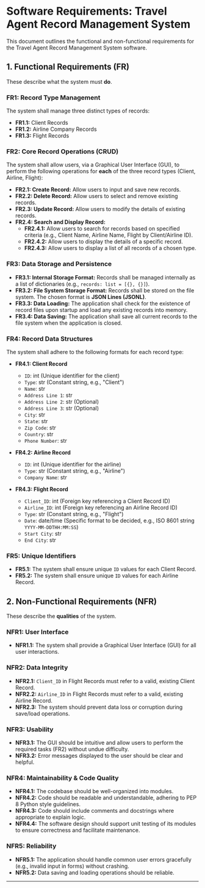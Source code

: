 # Software Requirements: Travel Agent Record Management System

This document outlines the functional and non-functional requirements for the Travel Agent Record Management System software.

## 1. Functional Requirements (FR)

These describe what the system must **do**.

### FR1: Record Type Management
The system shall manage three distinct types of records:
* **FR1.1:** Client Records
* **FR1.2:** Airline Company Records
* **FR1.3:** Flight Records

### FR2: Core Record Operations (CRUD)
The system shall allow users, via a Graphical User Interface (GUI), to perform the following operations for **each** of the three record types (Client, Airline, Flight):
* **FR2.1: Create Record:** Allow users to input and save new records.
* **FR2.2: Delete Record:** Allow users to select and remove existing records.
* **FR2.3: Update Record:** Allow users to modify the details of existing records.
* **FR2.4: Search and Display Record:**
    * **FR2.4.1:** Allow users to search for records based on specified criteria (e.g., Client Name, Airline Name, Flight by Client/Airline ID).
    * **FR2.4.2:** Allow users to display the details of a specific record.
    * **FR2.4.3:** Allow users to display a list of all records of a chosen type.

### FR3: Data Storage and Persistence
* **FR3.1: Internal Storage Format:** Records shall be managed internally as a list of dictionaries (e.g., `records: list = [{}, {}]`).
* **FR3.2: File System Storage Format:** Records shall be stored on the file system. The chosen format is **JSON Lines (JSONL)**.
* **FR3.3: Data Loading:** The application shall check for the existence of record files upon startup and load any existing records into memory.
* **FR3.4: Data Saving:** The application shall save all current records to the file system when the application is closed.

### FR4: Record Data Structures
The system shall adhere to the following formats for each record type:

* **FR4.1: Client Record**
    * `ID`: int (Unique identifier for the client)
    * `Type`: str (Constant string, e.g., "Client")
    * `Name`: str
    * `Address Line 1`: str
    * `Address Line 2`: str (Optional)
    * `Address Line 3`: str (Optional)
    * `City`: str
    * `State`: str
    * `Zip Code`: str
    * `Country`: str
    * `Phone Number`: str

* **FR4.2: Airline Record**
    * `ID`: int (Unique identifier for the airline)
    * `Type`: str (Constant string, e.g., "Airline")
    * `Company Name`: str

* **FR4.3: Flight Record**
    * `Client_ID`: int (Foreign key referencing a Client Record ID)
    * `Airline_ID`: int (Foreign key referencing an Airline Record ID)
    * `Type`: str (Constant string, e.g., "Flight")
    * `Date`: date/time (Specific format to be decided, e.g., ISO 8601 string `YYYY-MM-DDTHH:MM:SS`)
    * `Start City`: str
    * `End City`: str

### FR5: Unique Identifiers
* **FR5.1:** The system shall ensure unique `ID` values for each Client Record.
* **FR5.2:** The system shall ensure unique `ID` values for each Airline Record.

## 2. Non-Functional Requirements (NFR)

These describe the **qualities** of the system.

### NFR1: User Interface
* **NFR1.1:** The system shall provide a Graphical User Interface (GUI) for all user interactions.

### NFR2: Data Integrity
* **NFR2.1:** `Client_ID` in Flight Records must refer to a valid, existing Client Record.
* **NFR2.2:** `Airline_ID` in Flight Records must refer to a valid, existing Airline Record.
* **NFR2.3:** The system should prevent data loss or corruption during save/load operations.

### NFR3: Usability
* **NFR3.1:** The GUI should be intuitive and allow users to perform the required tasks (FR2) without undue difficulty.
* **NFR3.2:** Error messages displayed to the user should be clear and helpful.

### NFR4: Maintainability & Code Quality
* **NFR4.1:** The codebase should be well-organized into modules.
* **NFR4.2:** Code should be readable and understandable, adhering to PEP 8 Python style guidelines.
* **NFR4.3:** Code should include comments and docstrings where appropriate to explain logic.
* **NFR4.4:** The software design should support unit testing of its modules to ensure correctness and facilitate maintenance.

### NFR5: Reliability
* **NFR5.1:** The application should handle common user errors gracefully (e.g., invalid input in forms) without crashing.
* **NFR5.2:** Data saving and loading operations should be reliable.

---